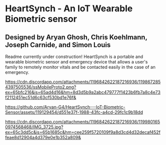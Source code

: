 # HeartSynch - An IoT Wearable Biometric sensor
## Designed by Aryan Ghosh, Chris Koehlmann, Joseph Carnide, and Simon Louis
Readme currently under construction!
HeartSynch is a portable and wearable biometric sensor and emergency device that allows a user's family to remotely monitor vitals and be contacted easily in the case of an emergency.

https://cdn.discordapp.com/attachments/1196842622187216936/1198672854397505536/ssMobileProto2.png?ex=65bfc216&is=65ad4d16&hm=8d3d5b9a2abc479777f1423b6fb7a8c4e73f2112451ec51d6c63cf530bd1e76f&


https://github.com/Aryan-G4/HeartSynch---IoT-Biometric-Sensor/assets/119129454/d551e37f-1988-43fc-a4cd-29fc1c9b18dd


https://cdn.discordapp.com/attachments/1196842622187216936/1199801650974568468/IMG_3725.jpg?ex=65c3dd5c&is=65b1685c&hm=cee259f5720109f9a8d3cd4d32decaf452ffeae8d12904a4d379e0e1b352a809&


